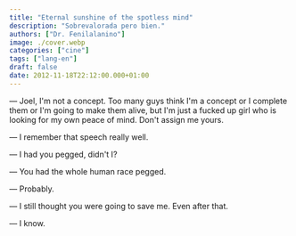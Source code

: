 ```yaml
---
title: "Eternal sunshine of the spotless mind"
description: "Sobrevalorada pero bien."
authors: ["Dr. Fenilalanino"]
image: ./cover.webp
categories: ["cine"]
tags: ["lang-en"]
draft: false
date: 2012-11-18T22:12:00.000+01:00
---
```



&mdash; Joel, I'm not a concept. Too many guys think I'm a concept or I complete them or I'm going to make them alive, but I'm just a fucked up girl who is looking for my own peace of mind. Don't assign me yours.

&mdash; I remember that speech really well.

&mdash; I had you pegged, didn't I?

&mdash; You had the whole human race pegged.

&mdash; Probably.

&mdash; I still thought you were going to save me. Even after that.

&mdash; I know.
